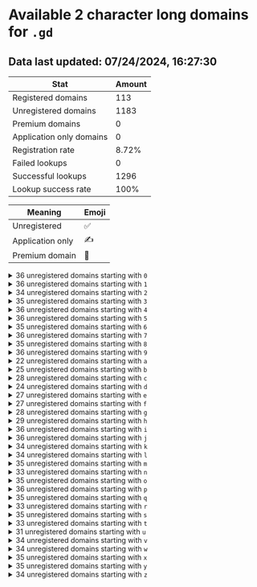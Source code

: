 # Available 2 character long domains for `.gd`

## Data last updated: 07/24/2024, 16:27:30

|Stat|Amount|
|--|--|
|Registered domains|113|
|Unregistered domains|1183|
|Premium domains|0|
|Application only domains|0|
|Registration rate|8.72%|
|Failed lookups|0|
|Successful lookups|1296|
|Lookup success rate|100%|


|Meaning|Emoji|
|--|--|
|Unregistered|:white_check_mark:|
|Application only|:writing_hand:|
|Premium domain|:gem:|

<details>
<summary>36 unregistered domains starting with <bold><code>0</code></bold></summary>

|Type|Domain|
|--|--|
|:white_check_mark:|`00.gd`|
|:white_check_mark:|`01.gd`|
|:white_check_mark:|`02.gd`|
|:white_check_mark:|`03.gd`|
|:white_check_mark:|`04.gd`|
|:white_check_mark:|`05.gd`|
|:white_check_mark:|`06.gd`|
|:white_check_mark:|`07.gd`|
|:white_check_mark:|`08.gd`|
|:white_check_mark:|`09.gd`|
|:white_check_mark:|`0a.gd`|
|:white_check_mark:|`0b.gd`|
|:white_check_mark:|`0c.gd`|
|:white_check_mark:|`0d.gd`|
|:white_check_mark:|`0e.gd`|
|:white_check_mark:|`0f.gd`|
|:white_check_mark:|`0g.gd`|
|:white_check_mark:|`0h.gd`|
|:white_check_mark:|`0i.gd`|
|:white_check_mark:|`0j.gd`|
|:white_check_mark:|`0k.gd`|
|:white_check_mark:|`0l.gd`|
|:white_check_mark:|`0m.gd`|
|:white_check_mark:|`0n.gd`|
|:white_check_mark:|`0o.gd`|
|:white_check_mark:|`0p.gd`|
|:white_check_mark:|`0q.gd`|
|:white_check_mark:|`0r.gd`|
|:white_check_mark:|`0s.gd`|
|:white_check_mark:|`0t.gd`|
|:white_check_mark:|`0u.gd`|
|:white_check_mark:|`0v.gd`|
|:white_check_mark:|`0w.gd`|
|:white_check_mark:|`0x.gd`|
|:white_check_mark:|`0y.gd`|
|:white_check_mark:|`0z.gd`|
</details>
<details>
<summary>36 unregistered domains starting with <bold><code>1</code></bold></summary>

|Type|Domain|
|--|--|
|:white_check_mark:|`10.gd`|
|:white_check_mark:|`11.gd`|
|:white_check_mark:|`12.gd`|
|:white_check_mark:|`13.gd`|
|:white_check_mark:|`14.gd`|
|:white_check_mark:|`15.gd`|
|:white_check_mark:|`16.gd`|
|:white_check_mark:|`17.gd`|
|:white_check_mark:|`18.gd`|
|:white_check_mark:|`19.gd`|
|:white_check_mark:|`1a.gd`|
|:white_check_mark:|`1b.gd`|
|:white_check_mark:|`1c.gd`|
|:white_check_mark:|`1d.gd`|
|:white_check_mark:|`1e.gd`|
|:white_check_mark:|`1f.gd`|
|:white_check_mark:|`1g.gd`|
|:white_check_mark:|`1h.gd`|
|:white_check_mark:|`1i.gd`|
|:white_check_mark:|`1j.gd`|
|:white_check_mark:|`1k.gd`|
|:white_check_mark:|`1l.gd`|
|:white_check_mark:|`1m.gd`|
|:white_check_mark:|`1n.gd`|
|:white_check_mark:|`1o.gd`|
|:white_check_mark:|`1p.gd`|
|:white_check_mark:|`1q.gd`|
|:white_check_mark:|`1r.gd`|
|:white_check_mark:|`1s.gd`|
|:white_check_mark:|`1t.gd`|
|:white_check_mark:|`1u.gd`|
|:white_check_mark:|`1v.gd`|
|:white_check_mark:|`1w.gd`|
|:white_check_mark:|`1x.gd`|
|:white_check_mark:|`1y.gd`|
|:white_check_mark:|`1z.gd`|
</details>
<details>
<summary>34 unregistered domains starting with <bold><code>2</code></bold></summary>

|Type|Domain|
|--|--|
|:white_check_mark:|`20.gd`|
|:white_check_mark:|`21.gd`|
|:white_check_mark:|`22.gd`|
|:white_check_mark:|`24.gd`|
|:white_check_mark:|`25.gd`|
|:white_check_mark:|`26.gd`|
|:white_check_mark:|`27.gd`|
|:white_check_mark:|`28.gd`|
|:white_check_mark:|`29.gd`|
|:white_check_mark:|`2a.gd`|
|:white_check_mark:|`2b.gd`|
|:white_check_mark:|`2c.gd`|
|:white_check_mark:|`2d.gd`|
|:white_check_mark:|`2e.gd`|
|:white_check_mark:|`2f.gd`|
|:white_check_mark:|`2g.gd`|
|:white_check_mark:|`2h.gd`|
|:white_check_mark:|`2i.gd`|
|:white_check_mark:|`2j.gd`|
|:white_check_mark:|`2k.gd`|
|:white_check_mark:|`2l.gd`|
|:white_check_mark:|`2m.gd`|
|:white_check_mark:|`2n.gd`|
|:white_check_mark:|`2o.gd`|
|:white_check_mark:|`2p.gd`|
|:white_check_mark:|`2q.gd`|
|:white_check_mark:|`2s.gd`|
|:white_check_mark:|`2t.gd`|
|:white_check_mark:|`2u.gd`|
|:white_check_mark:|`2v.gd`|
|:white_check_mark:|`2w.gd`|
|:white_check_mark:|`2x.gd`|
|:white_check_mark:|`2y.gd`|
|:white_check_mark:|`2z.gd`|
</details>
<details>
<summary>35 unregistered domains starting with <bold><code>3</code></bold></summary>

|Type|Domain|
|--|--|
|:white_check_mark:|`30.gd`|
|:white_check_mark:|`31.gd`|
|:white_check_mark:|`32.gd`|
|:white_check_mark:|`33.gd`|
|:white_check_mark:|`34.gd`|
|:white_check_mark:|`35.gd`|
|:white_check_mark:|`36.gd`|
|:white_check_mark:|`37.gd`|
|:white_check_mark:|`38.gd`|
|:white_check_mark:|`39.gd`|
|:white_check_mark:|`3a.gd`|
|:white_check_mark:|`3b.gd`|
|:white_check_mark:|`3c.gd`|
|:white_check_mark:|`3e.gd`|
|:white_check_mark:|`3f.gd`|
|:white_check_mark:|`3g.gd`|
|:white_check_mark:|`3h.gd`|
|:white_check_mark:|`3i.gd`|
|:white_check_mark:|`3j.gd`|
|:white_check_mark:|`3k.gd`|
|:white_check_mark:|`3l.gd`|
|:white_check_mark:|`3m.gd`|
|:white_check_mark:|`3n.gd`|
|:white_check_mark:|`3o.gd`|
|:white_check_mark:|`3p.gd`|
|:white_check_mark:|`3q.gd`|
|:white_check_mark:|`3r.gd`|
|:white_check_mark:|`3s.gd`|
|:white_check_mark:|`3t.gd`|
|:white_check_mark:|`3u.gd`|
|:white_check_mark:|`3v.gd`|
|:white_check_mark:|`3w.gd`|
|:white_check_mark:|`3x.gd`|
|:white_check_mark:|`3y.gd`|
|:white_check_mark:|`3z.gd`|
</details>
<details>
<summary>36 unregistered domains starting with <bold><code>4</code></bold></summary>

|Type|Domain|
|--|--|
|:white_check_mark:|`40.gd`|
|:white_check_mark:|`41.gd`|
|:white_check_mark:|`42.gd`|
|:white_check_mark:|`43.gd`|
|:white_check_mark:|`44.gd`|
|:white_check_mark:|`45.gd`|
|:white_check_mark:|`46.gd`|
|:white_check_mark:|`47.gd`|
|:white_check_mark:|`48.gd`|
|:white_check_mark:|`49.gd`|
|:white_check_mark:|`4a.gd`|
|:white_check_mark:|`4b.gd`|
|:white_check_mark:|`4c.gd`|
|:white_check_mark:|`4d.gd`|
|:white_check_mark:|`4e.gd`|
|:white_check_mark:|`4f.gd`|
|:white_check_mark:|`4g.gd`|
|:white_check_mark:|`4h.gd`|
|:white_check_mark:|`4i.gd`|
|:white_check_mark:|`4j.gd`|
|:white_check_mark:|`4k.gd`|
|:white_check_mark:|`4l.gd`|
|:white_check_mark:|`4m.gd`|
|:white_check_mark:|`4n.gd`|
|:white_check_mark:|`4o.gd`|
|:white_check_mark:|`4p.gd`|
|:white_check_mark:|`4q.gd`|
|:white_check_mark:|`4r.gd`|
|:white_check_mark:|`4s.gd`|
|:white_check_mark:|`4t.gd`|
|:white_check_mark:|`4u.gd`|
|:white_check_mark:|`4v.gd`|
|:white_check_mark:|`4w.gd`|
|:white_check_mark:|`4x.gd`|
|:white_check_mark:|`4y.gd`|
|:white_check_mark:|`4z.gd`|
</details>
<details>
<summary>36 unregistered domains starting with <bold><code>5</code></bold></summary>

|Type|Domain|
|--|--|
|:white_check_mark:|`50.gd`|
|:white_check_mark:|`51.gd`|
|:white_check_mark:|`52.gd`|
|:white_check_mark:|`53.gd`|
|:white_check_mark:|`54.gd`|
|:white_check_mark:|`55.gd`|
|:white_check_mark:|`56.gd`|
|:white_check_mark:|`57.gd`|
|:white_check_mark:|`58.gd`|
|:white_check_mark:|`59.gd`|
|:white_check_mark:|`5a.gd`|
|:white_check_mark:|`5b.gd`|
|:white_check_mark:|`5c.gd`|
|:white_check_mark:|`5d.gd`|
|:white_check_mark:|`5e.gd`|
|:white_check_mark:|`5f.gd`|
|:white_check_mark:|`5g.gd`|
|:white_check_mark:|`5h.gd`|
|:white_check_mark:|`5i.gd`|
|:white_check_mark:|`5j.gd`|
|:white_check_mark:|`5k.gd`|
|:white_check_mark:|`5l.gd`|
|:white_check_mark:|`5m.gd`|
|:white_check_mark:|`5n.gd`|
|:white_check_mark:|`5o.gd`|
|:white_check_mark:|`5p.gd`|
|:white_check_mark:|`5q.gd`|
|:white_check_mark:|`5r.gd`|
|:white_check_mark:|`5s.gd`|
|:white_check_mark:|`5t.gd`|
|:white_check_mark:|`5u.gd`|
|:white_check_mark:|`5v.gd`|
|:white_check_mark:|`5w.gd`|
|:white_check_mark:|`5x.gd`|
|:white_check_mark:|`5y.gd`|
|:white_check_mark:|`5z.gd`|
</details>
<details>
<summary>35 unregistered domains starting with <bold><code>6</code></bold></summary>

|Type|Domain|
|--|--|
|:white_check_mark:|`60.gd`|
|:white_check_mark:|`61.gd`|
|:white_check_mark:|`62.gd`|
|:white_check_mark:|`63.gd`|
|:white_check_mark:|`64.gd`|
|:white_check_mark:|`65.gd`|
|:white_check_mark:|`67.gd`|
|:white_check_mark:|`68.gd`|
|:white_check_mark:|`69.gd`|
|:white_check_mark:|`6a.gd`|
|:white_check_mark:|`6b.gd`|
|:white_check_mark:|`6c.gd`|
|:white_check_mark:|`6d.gd`|
|:white_check_mark:|`6e.gd`|
|:white_check_mark:|`6f.gd`|
|:white_check_mark:|`6g.gd`|
|:white_check_mark:|`6h.gd`|
|:white_check_mark:|`6i.gd`|
|:white_check_mark:|`6j.gd`|
|:white_check_mark:|`6k.gd`|
|:white_check_mark:|`6l.gd`|
|:white_check_mark:|`6m.gd`|
|:white_check_mark:|`6n.gd`|
|:white_check_mark:|`6o.gd`|
|:white_check_mark:|`6p.gd`|
|:white_check_mark:|`6q.gd`|
|:white_check_mark:|`6r.gd`|
|:white_check_mark:|`6s.gd`|
|:white_check_mark:|`6t.gd`|
|:white_check_mark:|`6u.gd`|
|:white_check_mark:|`6v.gd`|
|:white_check_mark:|`6w.gd`|
|:white_check_mark:|`6x.gd`|
|:white_check_mark:|`6y.gd`|
|:white_check_mark:|`6z.gd`|
</details>
<details>
<summary>36 unregistered domains starting with <bold><code>7</code></bold></summary>

|Type|Domain|
|--|--|
|:white_check_mark:|`70.gd`|
|:white_check_mark:|`71.gd`|
|:white_check_mark:|`72.gd`|
|:white_check_mark:|`73.gd`|
|:white_check_mark:|`74.gd`|
|:white_check_mark:|`75.gd`|
|:white_check_mark:|`76.gd`|
|:white_check_mark:|`77.gd`|
|:white_check_mark:|`78.gd`|
|:white_check_mark:|`79.gd`|
|:white_check_mark:|`7a.gd`|
|:white_check_mark:|`7b.gd`|
|:white_check_mark:|`7c.gd`|
|:white_check_mark:|`7d.gd`|
|:white_check_mark:|`7e.gd`|
|:white_check_mark:|`7f.gd`|
|:white_check_mark:|`7g.gd`|
|:white_check_mark:|`7h.gd`|
|:white_check_mark:|`7i.gd`|
|:white_check_mark:|`7j.gd`|
|:white_check_mark:|`7k.gd`|
|:white_check_mark:|`7l.gd`|
|:white_check_mark:|`7m.gd`|
|:white_check_mark:|`7n.gd`|
|:white_check_mark:|`7o.gd`|
|:white_check_mark:|`7p.gd`|
|:white_check_mark:|`7q.gd`|
|:white_check_mark:|`7r.gd`|
|:white_check_mark:|`7s.gd`|
|:white_check_mark:|`7t.gd`|
|:white_check_mark:|`7u.gd`|
|:white_check_mark:|`7v.gd`|
|:white_check_mark:|`7w.gd`|
|:white_check_mark:|`7x.gd`|
|:white_check_mark:|`7y.gd`|
|:white_check_mark:|`7z.gd`|
</details>
<details>
<summary>35 unregistered domains starting with <bold><code>8</code></bold></summary>

|Type|Domain|
|--|--|
|:white_check_mark:|`80.gd`|
|:white_check_mark:|`81.gd`|
|:white_check_mark:|`82.gd`|
|:white_check_mark:|`83.gd`|
|:white_check_mark:|`84.gd`|
|:white_check_mark:|`85.gd`|
|:white_check_mark:|`86.gd`|
|:white_check_mark:|`87.gd`|
|:white_check_mark:|`89.gd`|
|:white_check_mark:|`8a.gd`|
|:white_check_mark:|`8b.gd`|
|:white_check_mark:|`8c.gd`|
|:white_check_mark:|`8d.gd`|
|:white_check_mark:|`8e.gd`|
|:white_check_mark:|`8f.gd`|
|:white_check_mark:|`8g.gd`|
|:white_check_mark:|`8h.gd`|
|:white_check_mark:|`8i.gd`|
|:white_check_mark:|`8j.gd`|
|:white_check_mark:|`8k.gd`|
|:white_check_mark:|`8l.gd`|
|:white_check_mark:|`8m.gd`|
|:white_check_mark:|`8n.gd`|
|:white_check_mark:|`8o.gd`|
|:white_check_mark:|`8p.gd`|
|:white_check_mark:|`8q.gd`|
|:white_check_mark:|`8r.gd`|
|:white_check_mark:|`8s.gd`|
|:white_check_mark:|`8t.gd`|
|:white_check_mark:|`8u.gd`|
|:white_check_mark:|`8v.gd`|
|:white_check_mark:|`8w.gd`|
|:white_check_mark:|`8x.gd`|
|:white_check_mark:|`8y.gd`|
|:white_check_mark:|`8z.gd`|
</details>
<details>
<summary>36 unregistered domains starting with <bold><code>9</code></bold></summary>

|Type|Domain|
|--|--|
|:white_check_mark:|`90.gd`|
|:white_check_mark:|`91.gd`|
|:white_check_mark:|`92.gd`|
|:white_check_mark:|`93.gd`|
|:white_check_mark:|`94.gd`|
|:white_check_mark:|`95.gd`|
|:white_check_mark:|`96.gd`|
|:white_check_mark:|`97.gd`|
|:white_check_mark:|`98.gd`|
|:white_check_mark:|`99.gd`|
|:white_check_mark:|`9a.gd`|
|:white_check_mark:|`9b.gd`|
|:white_check_mark:|`9c.gd`|
|:white_check_mark:|`9d.gd`|
|:white_check_mark:|`9e.gd`|
|:white_check_mark:|`9f.gd`|
|:white_check_mark:|`9g.gd`|
|:white_check_mark:|`9h.gd`|
|:white_check_mark:|`9i.gd`|
|:white_check_mark:|`9j.gd`|
|:white_check_mark:|`9k.gd`|
|:white_check_mark:|`9l.gd`|
|:white_check_mark:|`9m.gd`|
|:white_check_mark:|`9n.gd`|
|:white_check_mark:|`9o.gd`|
|:white_check_mark:|`9p.gd`|
|:white_check_mark:|`9q.gd`|
|:white_check_mark:|`9r.gd`|
|:white_check_mark:|`9s.gd`|
|:white_check_mark:|`9t.gd`|
|:white_check_mark:|`9u.gd`|
|:white_check_mark:|`9v.gd`|
|:white_check_mark:|`9w.gd`|
|:white_check_mark:|`9x.gd`|
|:white_check_mark:|`9y.gd`|
|:white_check_mark:|`9z.gd`|
</details>
<details>
<summary>22 unregistered domains starting with <bold><code>a</code></bold></summary>

|Type|Domain|
|--|--|
|:white_check_mark:|`a0.gd`|
|:white_check_mark:|`a1.gd`|
|:white_check_mark:|`a2.gd`|
|:white_check_mark:|`a3.gd`|
|:white_check_mark:|`a4.gd`|
|:white_check_mark:|`a5.gd`|
|:white_check_mark:|`a6.gd`|
|:white_check_mark:|`a7.gd`|
|:white_check_mark:|`a8.gd`|
|:white_check_mark:|`a9.gd`|
|:white_check_mark:|`ad.gd`|
|:white_check_mark:|`ae.gd`|
|:white_check_mark:|`af.gd`|
|:white_check_mark:|`ah.gd`|
|:white_check_mark:|`al.gd`|
|:white_check_mark:|`ap.gd`|
|:white_check_mark:|`aq.gd`|
|:white_check_mark:|`av.gd`|
|:white_check_mark:|`aw.gd`|
|:white_check_mark:|`ax.gd`|
|:white_check_mark:|`ay.gd`|
|:white_check_mark:|`az.gd`|
</details>
<details>
<summary>25 unregistered domains starting with <bold><code>b</code></bold></summary>

|Type|Domain|
|--|--|
|:white_check_mark:|`b0.gd`|
|:white_check_mark:|`b1.gd`|
|:white_check_mark:|`b2.gd`|
|:white_check_mark:|`b3.gd`|
|:white_check_mark:|`b4.gd`|
|:white_check_mark:|`b5.gd`|
|:white_check_mark:|`b6.gd`|
|:white_check_mark:|`b7.gd`|
|:white_check_mark:|`b9.gd`|
|:white_check_mark:|`ba.gd`|
|:white_check_mark:|`bf.gd`|
|:white_check_mark:|`bi.gd`|
|:white_check_mark:|`bj.gd`|
|:white_check_mark:|`bk.gd`|
|:white_check_mark:|`bl.gd`|
|:white_check_mark:|`bm.gd`|
|:white_check_mark:|`bn.gd`|
|:white_check_mark:|`bp.gd`|
|:white_check_mark:|`bq.gd`|
|:white_check_mark:|`bs.gd`|
|:white_check_mark:|`bv.gd`|
|:white_check_mark:|`bw.gd`|
|:white_check_mark:|`bx.gd`|
|:white_check_mark:|`by.gd`|
|:white_check_mark:|`bz.gd`|
</details>
<details>
<summary>28 unregistered domains starting with <bold><code>c</code></bold></summary>

|Type|Domain|
|--|--|
|:white_check_mark:|`c0.gd`|
|:white_check_mark:|`c1.gd`|
|:white_check_mark:|`c2.gd`|
|:white_check_mark:|`c3.gd`|
|:white_check_mark:|`c4.gd`|
|:white_check_mark:|`c5.gd`|
|:white_check_mark:|`c6.gd`|
|:white_check_mark:|`c7.gd`|
|:white_check_mark:|`c8.gd`|
|:white_check_mark:|`c9.gd`|
|:white_check_mark:|`cb.gd`|
|:white_check_mark:|`cd.gd`|
|:white_check_mark:|`ce.gd`|
|:white_check_mark:|`cf.gd`|
|:white_check_mark:|`cg.gd`|
|:white_check_mark:|`ci.gd`|
|:white_check_mark:|`cj.gd`|
|:white_check_mark:|`ck.gd`|
|:white_check_mark:|`cl.gd`|
|:white_check_mark:|`cm.gd`|
|:white_check_mark:|`cp.gd`|
|:white_check_mark:|`cq.gd`|
|:white_check_mark:|`cr.gd`|
|:white_check_mark:|`ct.gd`|
|:white_check_mark:|`cu.gd`|
|:white_check_mark:|`cw.gd`|
|:white_check_mark:|`cx.gd`|
|:white_check_mark:|`cy.gd`|
</details>
<details>
<summary>24 unregistered domains starting with <bold><code>d</code></bold></summary>

|Type|Domain|
|--|--|
|:white_check_mark:|`d0.gd`|
|:white_check_mark:|`d1.gd`|
|:white_check_mark:|`d2.gd`|
|:white_check_mark:|`d3.gd`|
|:white_check_mark:|`d4.gd`|
|:white_check_mark:|`d5.gd`|
|:white_check_mark:|`d6.gd`|
|:white_check_mark:|`d7.gd`|
|:white_check_mark:|`d8.gd`|
|:white_check_mark:|`d9.gd`|
|:white_check_mark:|`db.gd`|
|:white_check_mark:|`dc.gd`|
|:white_check_mark:|`df.gd`|
|:white_check_mark:|`di.gd`|
|:white_check_mark:|`dj.gd`|
|:white_check_mark:|`dk.gd`|
|:white_check_mark:|`dm.gd`|
|:white_check_mark:|`dq.gd`|
|:white_check_mark:|`dt.gd`|
|:white_check_mark:|`du.gd`|
|:white_check_mark:|`dw.gd`|
|:white_check_mark:|`dx.gd`|
|:white_check_mark:|`dy.gd`|
|:white_check_mark:|`dz.gd`|
</details>
<details>
<summary>27 unregistered domains starting with <bold><code>e</code></bold></summary>

|Type|Domain|
|--|--|
|:white_check_mark:|`e0.gd`|
|:white_check_mark:|`e1.gd`|
|:white_check_mark:|`e2.gd`|
|:white_check_mark:|`e3.gd`|
|:white_check_mark:|`e4.gd`|
|:white_check_mark:|`e5.gd`|
|:white_check_mark:|`e6.gd`|
|:white_check_mark:|`e7.gd`|
|:white_check_mark:|`e8.gd`|
|:white_check_mark:|`e9.gd`|
|:white_check_mark:|`ea.gd`|
|:white_check_mark:|`eb.gd`|
|:white_check_mark:|`ee.gd`|
|:white_check_mark:|`eh.gd`|
|:white_check_mark:|`ei.gd`|
|:white_check_mark:|`ej.gd`|
|:white_check_mark:|`ek.gd`|
|:white_check_mark:|`em.gd`|
|:white_check_mark:|`eo.gd`|
|:white_check_mark:|`ep.gd`|
|:white_check_mark:|`eq.gd`|
|:white_check_mark:|`er.gd`|
|:white_check_mark:|`ev.gd`|
|:white_check_mark:|`ew.gd`|
|:white_check_mark:|`ex.gd`|
|:white_check_mark:|`ey.gd`|
|:white_check_mark:|`ez.gd`|
</details>
<details>
<summary>27 unregistered domains starting with <bold><code>f</code></bold></summary>

|Type|Domain|
|--|--|
|:white_check_mark:|`f0.gd`|
|:white_check_mark:|`f1.gd`|
|:white_check_mark:|`f2.gd`|
|:white_check_mark:|`f3.gd`|
|:white_check_mark:|`f4.gd`|
|:white_check_mark:|`f5.gd`|
|:white_check_mark:|`f6.gd`|
|:white_check_mark:|`f7.gd`|
|:white_check_mark:|`f8.gd`|
|:white_check_mark:|`f9.gd`|
|:white_check_mark:|`fa.gd`|
|:white_check_mark:|`fc.gd`|
|:white_check_mark:|`fg.gd`|
|:white_check_mark:|`fi.gd`|
|:white_check_mark:|`fj.gd`|
|:white_check_mark:|`fk.gd`|
|:white_check_mark:|`fm.gd`|
|:white_check_mark:|`fn.gd`|
|:white_check_mark:|`fo.gd`|
|:white_check_mark:|`fp.gd`|
|:white_check_mark:|`fq.gd`|
|:white_check_mark:|`ft.gd`|
|:white_check_mark:|`fu.gd`|
|:white_check_mark:|`fv.gd`|
|:white_check_mark:|`fw.gd`|
|:white_check_mark:|`fy.gd`|
|:white_check_mark:|`fz.gd`|
</details>
<details>
<summary>28 unregistered domains starting with <bold><code>g</code></bold></summary>

|Type|Domain|
|--|--|
|:white_check_mark:|`g0.gd`|
|:white_check_mark:|`g1.gd`|
|:white_check_mark:|`g2.gd`|
|:white_check_mark:|`g3.gd`|
|:white_check_mark:|`g4.gd`|
|:white_check_mark:|`g5.gd`|
|:white_check_mark:|`g6.gd`|
|:white_check_mark:|`g7.gd`|
|:white_check_mark:|`g8.gd`|
|:white_check_mark:|`g9.gd`|
|:white_check_mark:|`ga.gd`|
|:white_check_mark:|`gb.gd`|
|:white_check_mark:|`gc.gd`|
|:white_check_mark:|`gh.gd`|
|:white_check_mark:|`gi.gd`|
|:white_check_mark:|`gj.gd`|
|:white_check_mark:|`gk.gd`|
|:white_check_mark:|`gl.gd`|
|:white_check_mark:|`gm.gd`|
|:white_check_mark:|`gn.gd`|
|:white_check_mark:|`gp.gd`|
|:white_check_mark:|`gq.gd`|
|:white_check_mark:|`gr.gd`|
|:white_check_mark:|`gt.gd`|
|:white_check_mark:|`gw.gd`|
|:white_check_mark:|`gx.gd`|
|:white_check_mark:|`gy.gd`|
|:white_check_mark:|`gz.gd`|
</details>
<details>
<summary>29 unregistered domains starting with <bold><code>h</code></bold></summary>

|Type|Domain|
|--|--|
|:white_check_mark:|`h0.gd`|
|:white_check_mark:|`h1.gd`|
|:white_check_mark:|`h2.gd`|
|:white_check_mark:|`h3.gd`|
|:white_check_mark:|`h4.gd`|
|:white_check_mark:|`h5.gd`|
|:white_check_mark:|`h6.gd`|
|:white_check_mark:|`h7.gd`|
|:white_check_mark:|`h8.gd`|
|:white_check_mark:|`h9.gd`|
|:white_check_mark:|`ha.gd`|
|:white_check_mark:|`hb.gd`|
|:white_check_mark:|`hc.gd`|
|:white_check_mark:|`he.gd`|
|:white_check_mark:|`hf.gd`|
|:white_check_mark:|`hh.gd`|
|:white_check_mark:|`hj.gd`|
|:white_check_mark:|`hl.gd`|
|:white_check_mark:|`hm.gd`|
|:white_check_mark:|`hn.gd`|
|:white_check_mark:|`ho.gd`|
|:white_check_mark:|`hr.gd`|
|:white_check_mark:|`hs.gd`|
|:white_check_mark:|`hu.gd`|
|:white_check_mark:|`hv.gd`|
|:white_check_mark:|`hw.gd`|
|:white_check_mark:|`hx.gd`|
|:white_check_mark:|`hy.gd`|
|:white_check_mark:|`hz.gd`|
</details>
<details>
<summary>36 unregistered domains starting with <bold><code>i</code></bold></summary>

|Type|Domain|
|--|--|
|:white_check_mark:|`i0.gd`|
|:white_check_mark:|`i1.gd`|
|:white_check_mark:|`i2.gd`|
|:white_check_mark:|`i3.gd`|
|:white_check_mark:|`i4.gd`|
|:white_check_mark:|`i5.gd`|
|:white_check_mark:|`i6.gd`|
|:white_check_mark:|`i7.gd`|
|:white_check_mark:|`i8.gd`|
|:white_check_mark:|`i9.gd`|
|:white_check_mark:|`ia.gd`|
|:white_check_mark:|`ib.gd`|
|:white_check_mark:|`ic.gd`|
|:white_check_mark:|`id.gd`|
|:white_check_mark:|`ie.gd`|
|:white_check_mark:|`if.gd`|
|:white_check_mark:|`ig.gd`|
|:white_check_mark:|`ih.gd`|
|:white_check_mark:|`ii.gd`|
|:white_check_mark:|`ij.gd`|
|:white_check_mark:|`ik.gd`|
|:white_check_mark:|`il.gd`|
|:white_check_mark:|`im.gd`|
|:white_check_mark:|`in.gd`|
|:white_check_mark:|`io.gd`|
|:white_check_mark:|`ip.gd`|
|:white_check_mark:|`iq.gd`|
|:white_check_mark:|`ir.gd`|
|:white_check_mark:|`is.gd`|
|:white_check_mark:|`it.gd`|
|:white_check_mark:|`iu.gd`|
|:white_check_mark:|`iv.gd`|
|:white_check_mark:|`iw.gd`|
|:white_check_mark:|`ix.gd`|
|:white_check_mark:|`iy.gd`|
|:white_check_mark:|`iz.gd`|
</details>
<details>
<summary>36 unregistered domains starting with <bold><code>j</code></bold></summary>

|Type|Domain|
|--|--|
|:white_check_mark:|`j0.gd`|
|:white_check_mark:|`j1.gd`|
|:white_check_mark:|`j2.gd`|
|:white_check_mark:|`j3.gd`|
|:white_check_mark:|`j4.gd`|
|:white_check_mark:|`j5.gd`|
|:white_check_mark:|`j6.gd`|
|:white_check_mark:|`j7.gd`|
|:white_check_mark:|`j8.gd`|
|:white_check_mark:|`j9.gd`|
|:white_check_mark:|`ja.gd`|
|:white_check_mark:|`jb.gd`|
|:white_check_mark:|`jc.gd`|
|:white_check_mark:|`jd.gd`|
|:white_check_mark:|`je.gd`|
|:white_check_mark:|`jf.gd`|
|:white_check_mark:|`jg.gd`|
|:white_check_mark:|`jh.gd`|
|:white_check_mark:|`ji.gd`|
|:white_check_mark:|`jj.gd`|
|:white_check_mark:|`jk.gd`|
|:white_check_mark:|`jl.gd`|
|:white_check_mark:|`jm.gd`|
|:white_check_mark:|`jn.gd`|
|:white_check_mark:|`jo.gd`|
|:white_check_mark:|`jp.gd`|
|:white_check_mark:|`jq.gd`|
|:white_check_mark:|`jr.gd`|
|:white_check_mark:|`js.gd`|
|:white_check_mark:|`jt.gd`|
|:white_check_mark:|`ju.gd`|
|:white_check_mark:|`jv.gd`|
|:white_check_mark:|`jw.gd`|
|:white_check_mark:|`jx.gd`|
|:white_check_mark:|`jy.gd`|
|:white_check_mark:|`jz.gd`|
</details>
<details>
<summary>34 unregistered domains starting with <bold><code>k</code></bold></summary>

|Type|Domain|
|--|--|
|:white_check_mark:|`k0.gd`|
|:white_check_mark:|`k1.gd`|
|:white_check_mark:|`k2.gd`|
|:white_check_mark:|`k3.gd`|
|:white_check_mark:|`k4.gd`|
|:white_check_mark:|`k5.gd`|
|:white_check_mark:|`k6.gd`|
|:white_check_mark:|`k7.gd`|
|:white_check_mark:|`k8.gd`|
|:white_check_mark:|`k9.gd`|
|:white_check_mark:|`kb.gd`|
|:white_check_mark:|`kc.gd`|
|:white_check_mark:|`kd.gd`|
|:white_check_mark:|`ke.gd`|
|:white_check_mark:|`kf.gd`|
|:white_check_mark:|`kg.gd`|
|:white_check_mark:|`kh.gd`|
|:white_check_mark:|`ki.gd`|
|:white_check_mark:|`kk.gd`|
|:white_check_mark:|`kl.gd`|
|:white_check_mark:|`km.gd`|
|:white_check_mark:|`kn.gd`|
|:white_check_mark:|`ko.gd`|
|:white_check_mark:|`kp.gd`|
|:white_check_mark:|`kq.gd`|
|:white_check_mark:|`kr.gd`|
|:white_check_mark:|`ks.gd`|
|:white_check_mark:|`kt.gd`|
|:white_check_mark:|`ku.gd`|
|:white_check_mark:|`kv.gd`|
|:white_check_mark:|`kw.gd`|
|:white_check_mark:|`kx.gd`|
|:white_check_mark:|`ky.gd`|
|:white_check_mark:|`kz.gd`|
</details>
<details>
<summary>34 unregistered domains starting with <bold><code>l</code></bold></summary>

|Type|Domain|
|--|--|
|:white_check_mark:|`l0.gd`|
|:white_check_mark:|`l1.gd`|
|:white_check_mark:|`l2.gd`|
|:white_check_mark:|`l3.gd`|
|:white_check_mark:|`l4.gd`|
|:white_check_mark:|`l5.gd`|
|:white_check_mark:|`l6.gd`|
|:white_check_mark:|`l7.gd`|
|:white_check_mark:|`l8.gd`|
|:white_check_mark:|`l9.gd`|
|:white_check_mark:|`la.gd`|
|:white_check_mark:|`lb.gd`|
|:white_check_mark:|`lc.gd`|
|:white_check_mark:|`ld.gd`|
|:white_check_mark:|`le.gd`|
|:white_check_mark:|`lf.gd`|
|:white_check_mark:|`lg.gd`|
|:white_check_mark:|`lh.gd`|
|:white_check_mark:|`li.gd`|
|:white_check_mark:|`lj.gd`|
|:white_check_mark:|`lk.gd`|
|:white_check_mark:|`ll.gd`|
|:white_check_mark:|`lm.gd`|
|:white_check_mark:|`ln.gd`|
|:white_check_mark:|`lp.gd`|
|:white_check_mark:|`lq.gd`|
|:white_check_mark:|`lr.gd`|
|:white_check_mark:|`ls.gd`|
|:white_check_mark:|`lt.gd`|
|:white_check_mark:|`lu.gd`|
|:white_check_mark:|`lv.gd`|
|:white_check_mark:|`lw.gd`|
|:white_check_mark:|`ly.gd`|
|:white_check_mark:|`lz.gd`|
</details>
<details>
<summary>35 unregistered domains starting with <bold><code>m</code></bold></summary>

|Type|Domain|
|--|--|
|:white_check_mark:|`m0.gd`|
|:white_check_mark:|`m1.gd`|
|:white_check_mark:|`m2.gd`|
|:white_check_mark:|`m3.gd`|
|:white_check_mark:|`m4.gd`|
|:white_check_mark:|`m5.gd`|
|:white_check_mark:|`m6.gd`|
|:white_check_mark:|`m7.gd`|
|:white_check_mark:|`m8.gd`|
|:white_check_mark:|`m9.gd`|
|:white_check_mark:|`ma.gd`|
|:white_check_mark:|`mb.gd`|
|:white_check_mark:|`mc.gd`|
|:white_check_mark:|`md.gd`|
|:white_check_mark:|`me.gd`|
|:white_check_mark:|`mf.gd`|
|:white_check_mark:|`mg.gd`|
|:white_check_mark:|`mh.gd`|
|:white_check_mark:|`mi.gd`|
|:white_check_mark:|`mj.gd`|
|:white_check_mark:|`mk.gd`|
|:white_check_mark:|`ml.gd`|
|:white_check_mark:|`mm.gd`|
|:white_check_mark:|`mn.gd`|
|:white_check_mark:|`mo.gd`|
|:white_check_mark:|`mp.gd`|
|:white_check_mark:|`mq.gd`|
|:white_check_mark:|`mr.gd`|
|:white_check_mark:|`ms.gd`|
|:white_check_mark:|`mt.gd`|
|:white_check_mark:|`mu.gd`|
|:white_check_mark:|`mv.gd`|
|:white_check_mark:|`mw.gd`|
|:white_check_mark:|`mx.gd`|
|:white_check_mark:|`mz.gd`|
</details>
<details>
<summary>33 unregistered domains starting with <bold><code>n</code></bold></summary>

|Type|Domain|
|--|--|
|:white_check_mark:|`n0.gd`|
|:white_check_mark:|`n1.gd`|
|:white_check_mark:|`n2.gd`|
|:white_check_mark:|`n3.gd`|
|:white_check_mark:|`n4.gd`|
|:white_check_mark:|`n5.gd`|
|:white_check_mark:|`n6.gd`|
|:white_check_mark:|`n7.gd`|
|:white_check_mark:|`n8.gd`|
|:white_check_mark:|`n9.gd`|
|:white_check_mark:|`na.gd`|
|:white_check_mark:|`nb.gd`|
|:white_check_mark:|`nc.gd`|
|:white_check_mark:|`ne.gd`|
|:white_check_mark:|`nf.gd`|
|:white_check_mark:|`ng.gd`|
|:white_check_mark:|`nh.gd`|
|:white_check_mark:|`ni.gd`|
|:white_check_mark:|`nj.gd`|
|:white_check_mark:|`nk.gd`|
|:white_check_mark:|`nl.gd`|
|:white_check_mark:|`nm.gd`|
|:white_check_mark:|`np.gd`|
|:white_check_mark:|`nq.gd`|
|:white_check_mark:|`nr.gd`|
|:white_check_mark:|`ns.gd`|
|:white_check_mark:|`nt.gd`|
|:white_check_mark:|`nu.gd`|
|:white_check_mark:|`nv.gd`|
|:white_check_mark:|`nw.gd`|
|:white_check_mark:|`nx.gd`|
|:white_check_mark:|`ny.gd`|
|:white_check_mark:|`nz.gd`|
</details>
<details>
<summary>35 unregistered domains starting with <bold><code>o</code></bold></summary>

|Type|Domain|
|--|--|
|:white_check_mark:|`o0.gd`|
|:white_check_mark:|`o1.gd`|
|:white_check_mark:|`o2.gd`|
|:white_check_mark:|`o3.gd`|
|:white_check_mark:|`o4.gd`|
|:white_check_mark:|`o5.gd`|
|:white_check_mark:|`o6.gd`|
|:white_check_mark:|`o7.gd`|
|:white_check_mark:|`o8.gd`|
|:white_check_mark:|`o9.gd`|
|:white_check_mark:|`oa.gd`|
|:white_check_mark:|`ob.gd`|
|:white_check_mark:|`oc.gd`|
|:white_check_mark:|`od.gd`|
|:white_check_mark:|`oe.gd`|
|:white_check_mark:|`of.gd`|
|:white_check_mark:|`og.gd`|
|:white_check_mark:|`oh.gd`|
|:white_check_mark:|`oi.gd`|
|:white_check_mark:|`oj.gd`|
|:white_check_mark:|`ok.gd`|
|:white_check_mark:|`ol.gd`|
|:white_check_mark:|`om.gd`|
|:white_check_mark:|`on.gd`|
|:white_check_mark:|`oo.gd`|
|:white_check_mark:|`op.gd`|
|:white_check_mark:|`oq.gd`|
|:white_check_mark:|`or.gd`|
|:white_check_mark:|`os.gd`|
|:white_check_mark:|`ot.gd`|
|:white_check_mark:|`ou.gd`|
|:white_check_mark:|`ov.gd`|
|:white_check_mark:|`ow.gd`|
|:white_check_mark:|`oy.gd`|
|:white_check_mark:|`oz.gd`|
</details>
<details>
<summary>36 unregistered domains starting with <bold><code>p</code></bold></summary>

|Type|Domain|
|--|--|
|:white_check_mark:|`p0.gd`|
|:white_check_mark:|`p1.gd`|
|:white_check_mark:|`p2.gd`|
|:white_check_mark:|`p3.gd`|
|:white_check_mark:|`p4.gd`|
|:white_check_mark:|`p5.gd`|
|:white_check_mark:|`p6.gd`|
|:white_check_mark:|`p7.gd`|
|:white_check_mark:|`p8.gd`|
|:white_check_mark:|`p9.gd`|
|:white_check_mark:|`pa.gd`|
|:white_check_mark:|`pb.gd`|
|:white_check_mark:|`pc.gd`|
|:white_check_mark:|`pd.gd`|
|:white_check_mark:|`pe.gd`|
|:white_check_mark:|`pf.gd`|
|:white_check_mark:|`pg.gd`|
|:white_check_mark:|`ph.gd`|
|:white_check_mark:|`pi.gd`|
|:white_check_mark:|`pj.gd`|
|:white_check_mark:|`pk.gd`|
|:white_check_mark:|`pl.gd`|
|:white_check_mark:|`pm.gd`|
|:white_check_mark:|`pn.gd`|
|:white_check_mark:|`po.gd`|
|:white_check_mark:|`pp.gd`|
|:white_check_mark:|`pq.gd`|
|:white_check_mark:|`pr.gd`|
|:white_check_mark:|`ps.gd`|
|:white_check_mark:|`pt.gd`|
|:white_check_mark:|`pu.gd`|
|:white_check_mark:|`pv.gd`|
|:white_check_mark:|`pw.gd`|
|:white_check_mark:|`px.gd`|
|:white_check_mark:|`py.gd`|
|:white_check_mark:|`pz.gd`|
</details>
<details>
<summary>35 unregistered domains starting with <bold><code>q</code></bold></summary>

|Type|Domain|
|--|--|
|:white_check_mark:|`q0.gd`|
|:white_check_mark:|`q1.gd`|
|:white_check_mark:|`q2.gd`|
|:white_check_mark:|`q3.gd`|
|:white_check_mark:|`q4.gd`|
|:white_check_mark:|`q5.gd`|
|:white_check_mark:|`q6.gd`|
|:white_check_mark:|`q7.gd`|
|:white_check_mark:|`q8.gd`|
|:white_check_mark:|`q9.gd`|
|:white_check_mark:|`qa.gd`|
|:white_check_mark:|`qb.gd`|
|:white_check_mark:|`qc.gd`|
|:white_check_mark:|`qd.gd`|
|:white_check_mark:|`qe.gd`|
|:white_check_mark:|`qf.gd`|
|:white_check_mark:|`qg.gd`|
|:white_check_mark:|`qh.gd`|
|:white_check_mark:|`qi.gd`|
|:white_check_mark:|`qj.gd`|
|:white_check_mark:|`qk.gd`|
|:white_check_mark:|`ql.gd`|
|:white_check_mark:|`qm.gd`|
|:white_check_mark:|`qn.gd`|
|:white_check_mark:|`qo.gd`|
|:white_check_mark:|`qp.gd`|
|:white_check_mark:|`qr.gd`|
|:white_check_mark:|`qs.gd`|
|:white_check_mark:|`qt.gd`|
|:white_check_mark:|`qu.gd`|
|:white_check_mark:|`qv.gd`|
|:white_check_mark:|`qw.gd`|
|:white_check_mark:|`qx.gd`|
|:white_check_mark:|`qy.gd`|
|:white_check_mark:|`qz.gd`|
</details>
<details>
<summary>33 unregistered domains starting with <bold><code>r</code></bold></summary>

|Type|Domain|
|--|--|
|:white_check_mark:|`r0.gd`|
|:white_check_mark:|`r1.gd`|
|:white_check_mark:|`r2.gd`|
|:white_check_mark:|`r3.gd`|
|:white_check_mark:|`r4.gd`|
|:white_check_mark:|`r5.gd`|
|:white_check_mark:|`r6.gd`|
|:white_check_mark:|`r7.gd`|
|:white_check_mark:|`r8.gd`|
|:white_check_mark:|`r9.gd`|
|:white_check_mark:|`ra.gd`|
|:white_check_mark:|`rb.gd`|
|:white_check_mark:|`rc.gd`|
|:white_check_mark:|`rd.gd`|
|:white_check_mark:|`re.gd`|
|:white_check_mark:|`rg.gd`|
|:white_check_mark:|`rh.gd`|
|:white_check_mark:|`ri.gd`|
|:white_check_mark:|`rj.gd`|
|:white_check_mark:|`rk.gd`|
|:white_check_mark:|`rl.gd`|
|:white_check_mark:|`rm.gd`|
|:white_check_mark:|`rn.gd`|
|:white_check_mark:|`rp.gd`|
|:white_check_mark:|`rq.gd`|
|:white_check_mark:|`rr.gd`|
|:white_check_mark:|`rs.gd`|
|:white_check_mark:|`rt.gd`|
|:white_check_mark:|`rv.gd`|
|:white_check_mark:|`rw.gd`|
|:white_check_mark:|`rx.gd`|
|:white_check_mark:|`ry.gd`|
|:white_check_mark:|`rz.gd`|
</details>
<details>
<summary>35 unregistered domains starting with <bold><code>s</code></bold></summary>

|Type|Domain|
|--|--|
|:white_check_mark:|`s0.gd`|
|:white_check_mark:|`s1.gd`|
|:white_check_mark:|`s2.gd`|
|:white_check_mark:|`s3.gd`|
|:white_check_mark:|`s4.gd`|
|:white_check_mark:|`s5.gd`|
|:white_check_mark:|`s6.gd`|
|:white_check_mark:|`s7.gd`|
|:white_check_mark:|`s8.gd`|
|:white_check_mark:|`s9.gd`|
|:white_check_mark:|`sa.gd`|
|:white_check_mark:|`sb.gd`|
|:white_check_mark:|`sc.gd`|
|:white_check_mark:|`sd.gd`|
|:white_check_mark:|`se.gd`|
|:white_check_mark:|`sf.gd`|
|:white_check_mark:|`sg.gd`|
|:white_check_mark:|`sh.gd`|
|:white_check_mark:|`si.gd`|
|:white_check_mark:|`sj.gd`|
|:white_check_mark:|`sk.gd`|
|:white_check_mark:|`sl.gd`|
|:white_check_mark:|`sm.gd`|
|:white_check_mark:|`sn.gd`|
|:white_check_mark:|`so.gd`|
|:white_check_mark:|`sp.gd`|
|:white_check_mark:|`sq.gd`|
|:white_check_mark:|`sr.gd`|
|:white_check_mark:|`ss.gd`|
|:white_check_mark:|`st.gd`|
|:white_check_mark:|`su.gd`|
|:white_check_mark:|`sv.gd`|
|:white_check_mark:|`sx.gd`|
|:white_check_mark:|`sy.gd`|
|:white_check_mark:|`sz.gd`|
</details>
<details>
<summary>33 unregistered domains starting with <bold><code>t</code></bold></summary>

|Type|Domain|
|--|--|
|:white_check_mark:|`t0.gd`|
|:white_check_mark:|`t1.gd`|
|:white_check_mark:|`t2.gd`|
|:white_check_mark:|`t3.gd`|
|:white_check_mark:|`t4.gd`|
|:white_check_mark:|`t5.gd`|
|:white_check_mark:|`t6.gd`|
|:white_check_mark:|`t7.gd`|
|:white_check_mark:|`t8.gd`|
|:white_check_mark:|`t9.gd`|
|:white_check_mark:|`ta.gd`|
|:white_check_mark:|`tb.gd`|
|:white_check_mark:|`tc.gd`|
|:white_check_mark:|`te.gd`|
|:white_check_mark:|`tf.gd`|
|:white_check_mark:|`tg.gd`|
|:white_check_mark:|`th.gd`|
|:white_check_mark:|`ti.gd`|
|:white_check_mark:|`tj.gd`|
|:white_check_mark:|`tk.gd`|
|:white_check_mark:|`tl.gd`|
|:white_check_mark:|`tm.gd`|
|:white_check_mark:|`tn.gd`|
|:white_check_mark:|`to.gd`|
|:white_check_mark:|`tq.gd`|
|:white_check_mark:|`tr.gd`|
|:white_check_mark:|`ts.gd`|
|:white_check_mark:|`tt.gd`|
|:white_check_mark:|`tu.gd`|
|:white_check_mark:|`tw.gd`|
|:white_check_mark:|`tx.gd`|
|:white_check_mark:|`ty.gd`|
|:white_check_mark:|`tz.gd`|
</details>
<details>
<summary>31 unregistered domains starting with <bold><code>u</code></bold></summary>

|Type|Domain|
|--|--|
|:white_check_mark:|`u0.gd`|
|:white_check_mark:|`u1.gd`|
|:white_check_mark:|`u2.gd`|
|:white_check_mark:|`u3.gd`|
|:white_check_mark:|`u4.gd`|
|:white_check_mark:|`u5.gd`|
|:white_check_mark:|`u6.gd`|
|:white_check_mark:|`u7.gd`|
|:white_check_mark:|`u8.gd`|
|:white_check_mark:|`u9.gd`|
|:white_check_mark:|`ua.gd`|
|:white_check_mark:|`ub.gd`|
|:white_check_mark:|`uc.gd`|
|:white_check_mark:|`ud.gd`|
|:white_check_mark:|`uf.gd`|
|:white_check_mark:|`ug.gd`|
|:white_check_mark:|`uh.gd`|
|:white_check_mark:|`uj.gd`|
|:white_check_mark:|`uk.gd`|
|:white_check_mark:|`um.gd`|
|:white_check_mark:|`un.gd`|
|:white_check_mark:|`uo.gd`|
|:white_check_mark:|`up.gd`|
|:white_check_mark:|`uq.gd`|
|:white_check_mark:|`us.gd`|
|:white_check_mark:|`ut.gd`|
|:white_check_mark:|`uv.gd`|
|:white_check_mark:|`uw.gd`|
|:white_check_mark:|`ux.gd`|
|:white_check_mark:|`uy.gd`|
|:white_check_mark:|`uz.gd`|
</details>
<details>
<summary>34 unregistered domains starting with <bold><code>v</code></bold></summary>

|Type|Domain|
|--|--|
|:white_check_mark:|`v0.gd`|
|:white_check_mark:|`v1.gd`|
|:white_check_mark:|`v2.gd`|
|:white_check_mark:|`v3.gd`|
|:white_check_mark:|`v4.gd`|
|:white_check_mark:|`v5.gd`|
|:white_check_mark:|`v6.gd`|
|:white_check_mark:|`v7.gd`|
|:white_check_mark:|`v8.gd`|
|:white_check_mark:|`v9.gd`|
|:white_check_mark:|`va.gd`|
|:white_check_mark:|`vb.gd`|
|:white_check_mark:|`vc.gd`|
|:white_check_mark:|`vd.gd`|
|:white_check_mark:|`ve.gd`|
|:white_check_mark:|`vf.gd`|
|:white_check_mark:|`vg.gd`|
|:white_check_mark:|`vh.gd`|
|:white_check_mark:|`vi.gd`|
|:white_check_mark:|`vj.gd`|
|:white_check_mark:|`vk.gd`|
|:white_check_mark:|`vl.gd`|
|:white_check_mark:|`vm.gd`|
|:white_check_mark:|`vn.gd`|
|:white_check_mark:|`vo.gd`|
|:white_check_mark:|`vq.gd`|
|:white_check_mark:|`vr.gd`|
|:white_check_mark:|`vs.gd`|
|:white_check_mark:|`vt.gd`|
|:white_check_mark:|`vu.gd`|
|:white_check_mark:|`vv.gd`|
|:white_check_mark:|`vx.gd`|
|:white_check_mark:|`vy.gd`|
|:white_check_mark:|`vz.gd`|
</details>
<details>
<summary>34 unregistered domains starting with <bold><code>w</code></bold></summary>

|Type|Domain|
|--|--|
|:white_check_mark:|`w0.gd`|
|:white_check_mark:|`w1.gd`|
|:white_check_mark:|`w2.gd`|
|:white_check_mark:|`w3.gd`|
|:white_check_mark:|`w5.gd`|
|:white_check_mark:|`w6.gd`|
|:white_check_mark:|`w7.gd`|
|:white_check_mark:|`w8.gd`|
|:white_check_mark:|`w9.gd`|
|:white_check_mark:|`wa.gd`|
|:white_check_mark:|`wb.gd`|
|:white_check_mark:|`wc.gd`|
|:white_check_mark:|`wd.gd`|
|:white_check_mark:|`we.gd`|
|:white_check_mark:|`wf.gd`|
|:white_check_mark:|`wg.gd`|
|:white_check_mark:|`wh.gd`|
|:white_check_mark:|`wi.gd`|
|:white_check_mark:|`wj.gd`|
|:white_check_mark:|`wk.gd`|
|:white_check_mark:|`wl.gd`|
|:white_check_mark:|`wn.gd`|
|:white_check_mark:|`wo.gd`|
|:white_check_mark:|`wp.gd`|
|:white_check_mark:|`wq.gd`|
|:white_check_mark:|`wr.gd`|
|:white_check_mark:|`ws.gd`|
|:white_check_mark:|`wt.gd`|
|:white_check_mark:|`wu.gd`|
|:white_check_mark:|`wv.gd`|
|:white_check_mark:|`ww.gd`|
|:white_check_mark:|`wx.gd`|
|:white_check_mark:|`wy.gd`|
|:white_check_mark:|`wz.gd`|
</details>
<details>
<summary>35 unregistered domains starting with <bold><code>x</code></bold></summary>

|Type|Domain|
|--|--|
|:white_check_mark:|`x0.gd`|
|:white_check_mark:|`x1.gd`|
|:white_check_mark:|`x2.gd`|
|:white_check_mark:|`x3.gd`|
|:white_check_mark:|`x4.gd`|
|:white_check_mark:|`x5.gd`|
|:white_check_mark:|`x6.gd`|
|:white_check_mark:|`x7.gd`|
|:white_check_mark:|`x8.gd`|
|:white_check_mark:|`x9.gd`|
|:white_check_mark:|`xa.gd`|
|:white_check_mark:|`xb.gd`|
|:white_check_mark:|`xc.gd`|
|:white_check_mark:|`xd.gd`|
|:white_check_mark:|`xe.gd`|
|:white_check_mark:|`xf.gd`|
|:white_check_mark:|`xg.gd`|
|:white_check_mark:|`xh.gd`|
|:white_check_mark:|`xi.gd`|
|:white_check_mark:|`xj.gd`|
|:white_check_mark:|`xk.gd`|
|:white_check_mark:|`xl.gd`|
|:white_check_mark:|`xn.gd`|
|:white_check_mark:|`xo.gd`|
|:white_check_mark:|`xp.gd`|
|:white_check_mark:|`xq.gd`|
|:white_check_mark:|`xr.gd`|
|:white_check_mark:|`xs.gd`|
|:white_check_mark:|`xt.gd`|
|:white_check_mark:|`xu.gd`|
|:white_check_mark:|`xv.gd`|
|:white_check_mark:|`xw.gd`|
|:white_check_mark:|`xx.gd`|
|:white_check_mark:|`xy.gd`|
|:white_check_mark:|`xz.gd`|
</details>
<details>
<summary>35 unregistered domains starting with <bold><code>y</code></bold></summary>

|Type|Domain|
|--|--|
|:white_check_mark:|`y0.gd`|
|:white_check_mark:|`y1.gd`|
|:white_check_mark:|`y2.gd`|
|:white_check_mark:|`y3.gd`|
|:white_check_mark:|`y4.gd`|
|:white_check_mark:|`y5.gd`|
|:white_check_mark:|`y6.gd`|
|:white_check_mark:|`y7.gd`|
|:white_check_mark:|`y8.gd`|
|:white_check_mark:|`y9.gd`|
|:white_check_mark:|`ya.gd`|
|:white_check_mark:|`yb.gd`|
|:white_check_mark:|`yc.gd`|
|:white_check_mark:|`yd.gd`|
|:white_check_mark:|`ye.gd`|
|:white_check_mark:|`yf.gd`|
|:white_check_mark:|`yg.gd`|
|:white_check_mark:|`yh.gd`|
|:white_check_mark:|`yi.gd`|
|:white_check_mark:|`yj.gd`|
|:white_check_mark:|`yk.gd`|
|:white_check_mark:|`yl.gd`|
|:white_check_mark:|`ym.gd`|
|:white_check_mark:|`yn.gd`|
|:white_check_mark:|`yo.gd`|
|:white_check_mark:|`yp.gd`|
|:white_check_mark:|`yq.gd`|
|:white_check_mark:|`yr.gd`|
|:white_check_mark:|`ys.gd`|
|:white_check_mark:|`yt.gd`|
|:white_check_mark:|`yu.gd`|
|:white_check_mark:|`yv.gd`|
|:white_check_mark:|`yx.gd`|
|:white_check_mark:|`yy.gd`|
|:white_check_mark:|`yz.gd`|
</details>
<details>
<summary>34 unregistered domains starting with <bold><code>z</code></bold></summary>

|Type|Domain|
|--|--|
|:white_check_mark:|`z0.gd`|
|:white_check_mark:|`z1.gd`|
|:white_check_mark:|`z2.gd`|
|:white_check_mark:|`z3.gd`|
|:white_check_mark:|`z4.gd`|
|:white_check_mark:|`z5.gd`|
|:white_check_mark:|`z6.gd`|
|:white_check_mark:|`z7.gd`|
|:white_check_mark:|`z8.gd`|
|:white_check_mark:|`z9.gd`|
|:white_check_mark:|`za.gd`|
|:white_check_mark:|`zb.gd`|
|:white_check_mark:|`zc.gd`|
|:white_check_mark:|`zd.gd`|
|:white_check_mark:|`ze.gd`|
|:white_check_mark:|`zf.gd`|
|:white_check_mark:|`zg.gd`|
|:white_check_mark:|`zh.gd`|
|:white_check_mark:|`zi.gd`|
|:white_check_mark:|`zj.gd`|
|:white_check_mark:|`zl.gd`|
|:white_check_mark:|`zm.gd`|
|:white_check_mark:|`zn.gd`|
|:white_check_mark:|`zo.gd`|
|:white_check_mark:|`zp.gd`|
|:white_check_mark:|`zq.gd`|
|:white_check_mark:|`zr.gd`|
|:white_check_mark:|`zs.gd`|
|:white_check_mark:|`zt.gd`|
|:white_check_mark:|`zu.gd`|
|:white_check_mark:|`zv.gd`|
|:white_check_mark:|`zw.gd`|
|:white_check_mark:|`zy.gd`|
|:white_check_mark:|`zz.gd`|
</details>